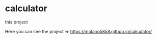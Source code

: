 # calculator

this project

Here you can see the project => https://molano5858.github.io/calculator/

